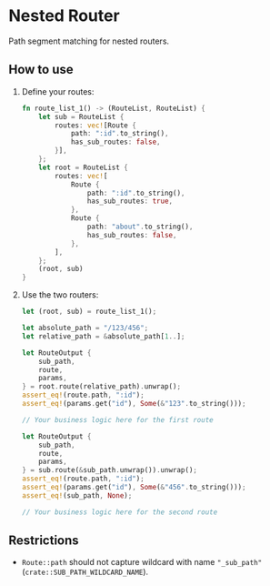 # Nested Router

Path segment matching for nested routers.

## How to use

1. Define your routes:

   ```rust
   fn route_list_1() -> (RouteList, RouteList) {
       let sub = RouteList {
           routes: vec![Route {
               path: ":id".to_string(),
               has_sub_routes: false,
           }],
       };
       let root = RouteList {
           routes: vec![
               Route {
                   path: ":id".to_string(),
                   has_sub_routes: true,
               },
               Route {
                   path: "about".to_string(),
                   has_sub_routes: false,
               },
           ],
       };
       (root, sub)
   }
   ```

1. Use the two routers:

   ```rust
   let (root, sub) = route_list_1();

   let absolute_path = "/123/456";
   let relative_path = &absolute_path[1..];

   let RouteOutput {
       sub_path,
       route,
       params,
   } = root.route(relative_path).unwrap();
   assert_eq!(route.path, ":id");
   assert_eq!(params.get("id"), Some(&"123".to_string()));

   // Your business logic here for the first route

   let RouteOutput {
       sub_path,
       route,
       params,
   } = sub.route(&sub_path.unwrap()).unwrap();
   assert_eq!(route.path, ":id");
   assert_eq!(params.get("id"), Some(&"456".to_string()));
   assert_eq!(sub_path, None);

   // Your business logic here for the second route
   ```

## Restrictions

- `Route::path` should not capture wildcard with name `"_sub_path"` (`crate::SUB_PATH_WILDCARD_NAME`).
